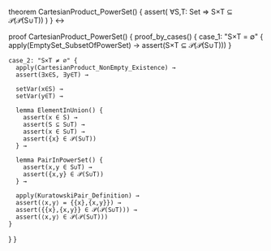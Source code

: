 theorem CartesianProduct_PowerSet() {
  assert(
    ∀S,T: Set ⇒ 
    S×T ⊆ 𝒫(𝒫(S∪T))
  )
} ↔

proof CartesianProduct_PowerSet() {
  proof_by_cases() {
    case_1: "S×T = ∅" {
      apply(EmptySet_SubsetOfPowerSet) →
      assert(S×T ⊆ 𝒫(𝒫(S∪T)))
    }
    
    case_2: "S×T ≠ ∅" {
      apply(CartesianProduct_NonEmpty_Existence) →
      assert(∃x∈S, ∃y∈T) →
      
      setVar(x∈S) →
      setVar(y∈T) →
      
      lemma ElementInUnion() {
        assert(x ∈ S) →
        assert(S ⊆ S∪T) →
        assert(x ∈ S∪T) →
        assert({x} ∈ 𝒫(S∪T))
      } →
      
      lemma PairInPowerSet() {
        assert(x,y ∈ S∪T) →
        assert({x,y} ∈ 𝒫(S∪T))
      } →
      
      apply(KuratowskiPair_Definition) →
      assert(⟨x,y⟩ = {{x},{x,y}}) →
      assert({{x},{x,y}} ∈ 𝒫(𝒫(S∪T))) →
      assert(⟨x,y⟩ ∈ 𝒫(𝒫(S∪T)))
    }
  }
}